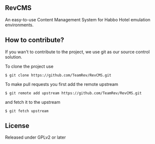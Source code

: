 RevCMS
------

An easy-to-use Content Management System for Habbo Hotel emulation environments.

## How to contribute?

If you wan't to contribute to the project, we use git as our source control solution.

To clone the project use

    $ git clone https://github.com/TeamRev/RevCMS.git

To make pull requests you first add the remote upstream

    $ git remote add upstream https://github.com/TeamRev/RevCMS.git

and fetch it to the upstream

    $ git fetch upstream

## License

Released under GPLv2 or later


